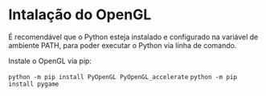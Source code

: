 # Intalação do OpenGL

É recomendável que o Python esteja instalado e configurado na variável de ambiente PATH, para poder executar o Python via linha de comando.

Instale o OpenGL via pip:

```python -m pip install PyOpenGL PyOpenGL_accelerate```
```python -m pip install pygame```